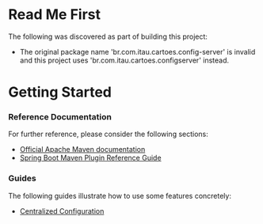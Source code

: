 # Read Me First
The following was discovered as part of building this project:

* The original package name 'br.com.itau.cartoes.config-server' is invalid and this project uses 'br.com.itau.cartoes.configserver' instead.

# Getting Started

### Reference Documentation
For further reference, please consider the following sections:

* [Official Apache Maven documentation](https://maven.apache.org/guides/index.html)
* [Spring Boot Maven Plugin Reference Guide](https://docs.spring.io/spring-boot/docs/2.2.5.RELEASE/maven-plugin/)

### Guides
The following guides illustrate how to use some features concretely:

* [Centralized Configuration](https://spring.io/guides/gs/centralized-configuration/)

